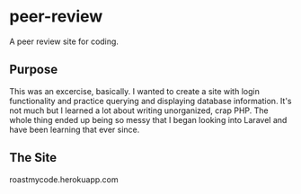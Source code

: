 # peer-review
A peer review site for coding.

## Purpose
This was an excercise, basically. I wanted to create a site with login functionality and practice querying and displaying database information.
It's not much but I learned a lot about writing unorganized, crap PHP. The whole thing ended up being so messy that I began looking into Laravel and have been learning that ever since.

## The Site
roastmycode.herokuapp.com

